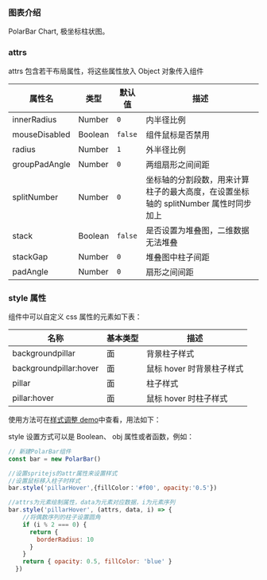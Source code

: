 ### 图表介绍

PolarBar Chart, 极坐标柱状图。

### attrs

attrs 包含若干布局属性，将这些属性放入 Object 对象传入组件

| 属性名        | 类型    | 默认值  | 描述                                                                                |
| ------------- | ------- | ------- | ----------------------------------------------------------------------------------- |
| innerRadius   | Number  | `0`     | 内半径比例                                                                          |
| mouseDisabled | Boolean | `false` | 组件鼠标是否禁用                                                                    |
| radius        | Number  | `1`     | 外半径比例                                                                          |
| groupPadAngle | Number  | `0`     | 两组扇形之间间距                                                                    |
| splitNumber   | Number  | `0`     | 坐标轴的分割段数，用来计算柱子的最大高度，在设置坐标轴的 splitNumber 属性时同步加上 |
| stack         | Boolean | `false` | 是否设置为堆叠图，二维数据无法堆叠                                                  |
| stackGap      | Number  | `0`     | 堆叠图中柱子间距                                                                    |
| padAngle      | Number  | `0`     | 扇形之间间距                                                                        |

### style 属性

组件中可以自定义 css 属性的元素如下表：

| 名称                   | 基本类型 | 描述                      |
| ---------------------- | -------- | ------------------------- |
| backgroundpillar       | 面       | 背景柱子样式              |
| backgroundpillar:hover | 面       | 鼠标 hover 时背景柱子样式 |
| pillar                 | 面       | 柱子样式                  |
| pillar:hover           | 面       | 鼠标 hover 时柱子样式     |

使用方法可在[样式调整 demo](#/demo/polarBar/others)中查看，用法如下：

style 设置方式可以是 Boolean、 obj 属性或者函数，例如：

```javascript
// 新建PolarBar组件
const bar = new PolarBar()

//设置spritejs的attr属性来设置样式
//设置鼠标移入柱子时样式
bar.style('pillarHover',{fillColor：'#f00', opacity:'0.5'})

//attrs为元素绘制属性，data为元素对应数据，i为元素序列
bar.style('pillarHover', (attrs, data, i) => {
    //将偶数序列的柱子设置圆角
    if (i % 2 === 0) {
      return {
        borderRadius: 10
      }
    }
    return { opacity: 0.5, fillColor: 'blue' }
  })
```
